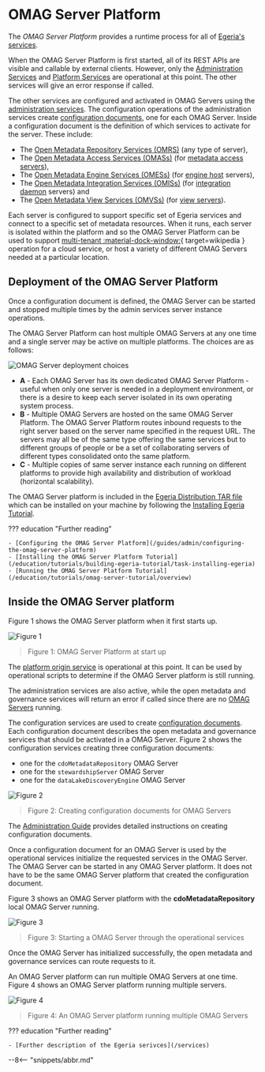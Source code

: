 <!-- SPDX-License-Identifier: CC-BY-4.0 -->
<!-- Copyright Contributors to the Egeria project. -->

# OMAG Server Platform

The *OMAG Server Platform* provides a runtime process for all of [Egeria's services](/services).

When the OMAG Server Platform is first started, all of its REST APIs are visible and callable by external clients. However, only the [Administration Services](/services/admin-services/overview) and [Platform Services](/services/platform-services/overview) are operational at this point. The other services will give an error response if called.

The other services are configured and activated in OMAG Servers using the [administration services](/guides/admin/guide). The configuration operations of the administration services create [configuration documents](/concepts/configuration-document), one for each OMAG Server. Inside a configuration document is the definition of which services to activate for the server. These include:

* The [Open Metadata Repository Services (OMRS)](/services/omrs) (any type of server), 
* The [Open Metadata Access Services (OMASs)](/services/omas) (for [metadata access servers](/concepts/metadata-access-servers)), 
* The [Open Metadata Engine Services (OMESs)](/services/omes) (for [engine host](/concepts/engine-host) servers), 
* The [Open Metadata Integration Services (OMISs)](/services/omis) (for [integration daemon](/concepts/integration-daemon) servers) and 
* The [Open Metadata View Services (OMVSs)](/services/omvs) (for [view servers](/concepts/view-servers)).

Each server is configured to support specific set of Egeria services and connect to a specific set of metadata resources.   When it runs, each server is isolated within the platform and so the OMAG Server Platform can be used to support [multi-tenant :material-dock-window:](https://en.wikipedia.org/wiki/Multitenancy){ target=wikipedia } operation for a cloud service, or host a variety of different OMAG Servers needed at a particular location.

## Deployment of the OMAG Server Platform

Once a configuration document is defined, the OMAG Server can be started and stopped multiple times by the admin services server instance operations.

The OMAG Server Platform can host multiple OMAG Servers at any one time and a single server may be active on multiple platforms. The choices are as follows:

![OMAG Server deployment choices](egeria-operations-server-choices-no-description.svg)


- **A** - Each OMAG Server has its own dedicated OMAG Server Platform - useful when only one server is needed in a deployment environment, or there is a desire to keep each server isolated in its own operating system process.
- **B** - Multiple OMAG Servers are hosted on the same OMAG Server Platform. The OMAG Server Platform routes inbound requests to the right server based on the server name specified in the request URL. The servers may all be of the same type offering the same services but to different groups of people or be a set of collaborating servers of different types consolidated onto the same platform.
- **C** - Multiple copies of same server instance each running on different platforms to provide high availability and distribution of workload (horizontal scalability).

The OMAG Server platform is included in the [Egeria Distribution TAR file](https://github.com/odpi/egeria/tree/main/open-metadata-distribution/open-metadata-assemblies)
which can be installed on your machine by following the [Installing Egeria Tutorial](/education/tutorials/building-egeria-tutorial/task-installing-egeria).

??? education "Further reading"

    - [Configuring the OMAG Server Platform](/guides/admin/configuring-the-omag-server-platform)
    - [Installing the OMAG Server Platform Tutorial](/education/tutorials/building-egeria-tutorial/task-installing-egeria)
    - [Running the OMAG Server Platform Tutorial](/education/tutorials/omag-server-tutorial/overview)


## Inside the OMAG Server platform

Figure 1 shows the OMAG Server platform when it first starts up.

![Figure 1](omag-server-platform-start-up.svg)
> Figure 1: OMAG Server Platform at start up

The [platform origin service](/services/platform-services/overview/#platform-origin) is operational at this point.  It can be used by operational scripts to determine if the OMAG Server platform is still running.

The administration services are also active, while the open metadata and governance services will return an error if called since there are no [OMAG Servers](/concepts/omag-server) running.

The configuration services are used to create [configuration documents](/concepts/configuration-document).  Each configuration document describes the open metadata and governance services that should be activated in a OMAG Server. Figure 2 shows the configuration services creating three configuration documents:

* one for the `cdoMetadataRepository` OMAG Server
* one for the `stewardshipServer` OMAG Server
* one for the `dataLakeDiscoveryEngine` OMAG Server

![Figure 2](omag-server-platform-configure.svg)
> Figure 2: Creating configuration documents for OMAG Servers

The [Administration Guide](/guides/admin/guide) provides detailed instructions on creating configuration documents.

Once a configuration document for an OMAG Server is used by the operational services initialize the requested services in the OMAG Server. The OMAG Server can be started in any OMAG Server platform. It does not have to be the same OMAG Server platform that created the configuration document.

Figure 3 shows an OMAG Server platform with the **cdoMetadataRepository** local OMAG Server running.

![Figure 3](omag-server-platform-initialize-logical-omag-server.svg)
> Figure 3: Starting a OMAG Server through the operational services

Once the OMAG Server has initialized successfully, the open metadata and governance services can route requests to it.

An OMAG Server platform can run multiple OMAG Servers at one time.  Figure 4 shows an OMAG Server platform running multiple servers.

![Figure 4](omag-server-platform-overview.svg)
> Figure 4: An OMAG Server platform running multiple OMAG Servers

??? education "Further reading"

    - [Further description of the Egeria serivces](/services)

--8<-- "snippets/abbr.md"

